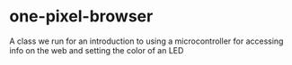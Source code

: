 # one-pixel-browser
A class we run for an introduction to using a microcontroller for accessing info on the web and setting the color of an LED

